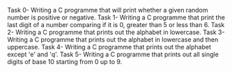 Task 0- Writing a C programme that will print whether a given random number is positive or negative.
Task 1- Writing a C programme that print the last digit of a number comparing if it is 0, greater than 5 or less than 6.
Task 2- Writing a C programme that prints out the alphabet in lowercase.
Task 3- Writing a C programme that prints out the alphabet in lowercase and then uppercase.
Task 4- Writing a C programme that prints out the alphabet except 'e' and 'q'.
Task 5- Writing a C programme that prints out all single digits of base 10 starting from 0 up to 9.
